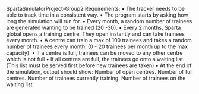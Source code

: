 SpartaSimulatorProject-Group2
Requirements:
• The tracker needs to be able to track time in a consistent way.
• The program starts by asking how long the simulation will run for.
• Every month, a random number of trainees are generated wanting to be trained (20 -30).
• Every 2 months, Sparta global opens a training centre. They open instantly and can take trainees every month.
• A centre can train a max of 100 trainees and takes a random number of trainees every month.
(0 - 20 trainees per month up to the max capacity).
• If a centre is full, trainees can be moved to any other centre which is not full
• If all centres are full, the trainees go onto a waiting list.
(This list must be served first before new trainees are taken)
• At the end of the simulation, output should show:
Number of open centres.
Number of full centres.
Number of trainees currently training.
Number of trainees on the waiting list.
